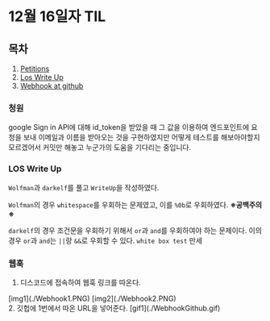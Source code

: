 # 12월 16일자 TIL

## 목차

1. [Petitions](#청원)
2. [Los Write Up](#Los-Write-Up)
3. [Webhook at github](#웹훅)


### 청원
google Sign in API에 대해 id_token을 받았을 때
그 값을 이용하여 엔드포인트에 요청을 보내 이메일과 이름을 받아오는 것을 구현하였지만
어떻게 테스트를 해보아야할지 모르겠어서 커밋만 해놓고 누군가의 도움을 기다리는 중입니다.

### LOS Write Up
`Wolfman`과 `darkelf`를 풀고 `WriteUp`을 작성하였다.

`Wolfman`의 경우 `whitespace`를 우회하는 문제였고, 이를 `%0b`로 우회하였다.
**※공백주의※**

`darkelf`의 경우 조건문을 우회하기 위해서 `or`과 `and`를 우회하여야 하는 문제이다.
이의 경우 `or`과 `and`는 `||`랑 `&&`로 우회할 수 있다.
`white box test` 만세

### 웹훅

1. 디스코드에 접속하여 웹훅 링크를 따온다.
<div>
    [img1](./Webhook1.PNG)
    [img2](./Webhook2.PNG)
</div>
2. 깃헙에 1번에서 따온 URL을 넣어준다.
[gif1](./WebhookGithub.gif)
